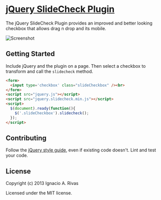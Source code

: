 [jQuery SlideCheck Plugin](https://github.com/sabarasaba/jquery-slidecheck)
================================

The jQuery SlideCheck Plugin provides an improved and better looking checkbox that allows drag n drop and its mobile.

![Screenshot](http://cl.ly/image/2i2r0q2E2x00/Screen%20Shot%202013-03-10%20at%202.57.46%20PM.png)

## Getting Started

Include jQuery and the plugin on a page. Then select a checkbox to transform and call the `slidecheck` method.

```html
<form>
  <input type='checkbox' class="slideCheckbox" /><br>
</form>
<script src="jquery.js"></script>
<script src="jquery.slidecheck.min.js"></script>
<script>
  $(document).ready(function(){
    $('.slideCheckbox').slidecheck();
  });
</script>
```

## Contributing
Follow the [jQuery style guide](http://contribute.jquery.com/style-guides/js), even if existing code doesn't. Lint and test your code.

## License
Copyright (c) 2013 Ignacio A. Rivas

Licensed under the MIT license.